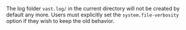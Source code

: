  The log folder `vast.log/` in the current directory will not be created by
 default any more. Users must explicitly set the `system.file-verbosity` option
 if they wish to keep the old behavior.
